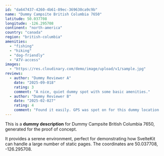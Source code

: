 ```yaml
---
id: "da647437-4260-4b61-89ec-369630ca9c9b"
name: "Dummy Campsite British Columbia 7650"
latitude: 50.037708
longitude: -126.295708
continent: "north-america"
country: "canada"
region: "british-columbia"
amenities:
  - "fishing"
  - "hiking"
  - "dog-friendly"
  - "ATV-access"
images:
  - "https://res.cloudinary.com/demo/image/upload/v1/sample.jpg"
reviews:
  - author: "Dummy Reviewer A"
    date: "2025-09-018"
    rating: 3
    comment: "A nice, quiet dummy spot with some basic amenities."
  - author: "Dummy Reviewer B"
    date: "2025-02-027"
    rating: 4
    comment: "Found it easily. GPS was spot on for this dummy location."
---
```


This is a **dummy description** for Dummy Campsite British Columbia 7650, generated for the proof of concept.

It provides a serene environment, perfect for demonstrating how SvelteKit can handle a large number of static pages. The coordinates are 50.037708, -126.295708.
